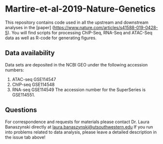 # Martire-et-al-2019-Nature-Genetics
This repository contains code used in all the upstream and downstream analyses in the [paper] (https://www.nature.com/articles/s41588-019-0428-5).
You will find scripts for processing ChIP-Seq, RNA-Seq and ATAC-Seq data as well as R-code for generating figures.

## Data availability
Data sets are deposited in the NCBI GEO under the following accession numbers:
1. ATAC-seq GSE114547
2. ChIP-seq GSE114548
3. RNA-seq GSE114549
The accession number for the SuperSeries is GSE114551.

## Questions
For correspondence and requests for materials please contact Dr. Laura Banaszynski directly at laura.banaszynski@utsouthwestern.edu
If you run into problems related to data analysis, please leave a detailed description in the issue tab above!
